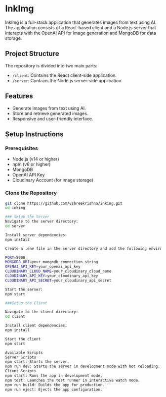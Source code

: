 # InkImg

InkImg is a full-stack application that generates images from text using AI. The application consists of a React-based client and a Node.js server that interacts with the OpenAI API for image generation and MongoDB for data storage.

## Project Structure

The repository is divided into two main parts:

- `/client`: Contains the React client-side application.
- `/server`: Contains the Node.js server-side application.

## Features

- Generate images from text using AI.
- Store and retrieve generated images.
- Responsive and user-friendly interface.

## Setup Instructions

### Prerequisites

- Node.js (v14 or higher)
- npm (v6 or higher)
- MongoDB
- OpenAI API Key
- Cloudinary Account (for image storage)

### Clone the Repository

```bash
git clone https://github.com/vshreekrishna/inkimg.git
cd inkimg

### Setup the Server
Navigate to the server directory:
cd server

Install server dependencies:
npm install

Create a .env file in the server directory and add the following environment variables:

PORT=5000
MONGODB_URI=your_mongodb_connection_string
OPENAI_API_KEY=your_openai_api_key
CLOUDINARY_CLOUD_NAME=your_cloudinary_cloud_name
CLOUDINARY_API_KEY=your_cloudinary_api_key
CLOUDINARY_API_SECRET=your_cloudinary_api_secret

Start the server:
npm start

###Setup the Client

Navigate to the client directory:
cd client

Install client dependencies:
npm install

Start the client
npm start

Available Scripts
Server Scripts
npm start: Starts the server.
npm run dev: Starts the server in development mode with hot reloading.
Client Scripts
npm start: Runs the app in development mode.
npm test: Launches the test runner in interactive watch mode.
npm run build: Builds the app for production.
npm run eject: Ejects the app configuration.
